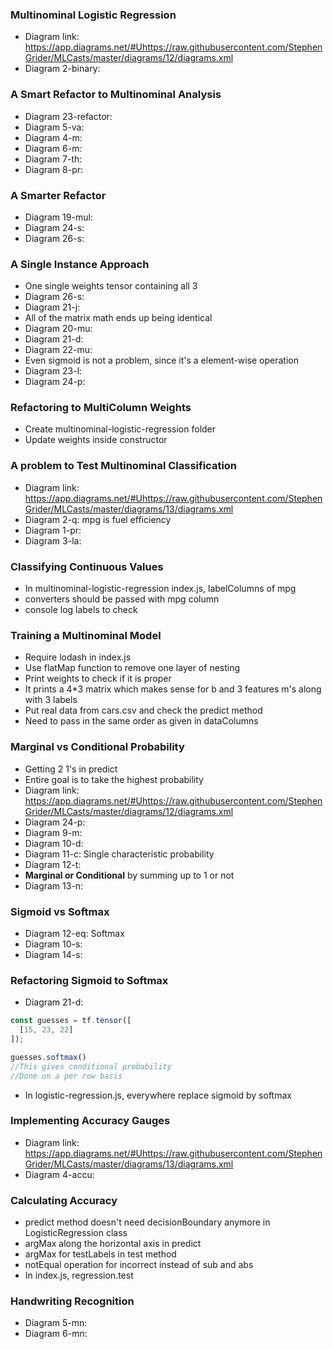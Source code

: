 ### Multinominal Logistic Regression
* Diagram link: https://app.diagrams.net/#Uhttps://raw.githubusercontent.com/StephenGrider/MLCasts/master/diagrams/12/diagrams.xml
* Diagram 2-binary:

### A Smart Refactor to Multinominal Analysis
* Diagram 23-refactor:
* Diagram 5-va:
* Diagram 4-m:
* Diagram 6-m:
* Diagram 7-th:
* Diagram 8-pr:

### A Smarter Refactor
* Diagram 19-mul:
* Diagram 24-s:
* Diagram 26-s:

### A Single Instance Approach
* One single weights tensor containing all 3
* Diagram 26-s:
* Diagram 21-j:
* All of the matrix math ends up being identical
* Diagram 20-mu:
* Diagram 21-d:
* Diagram 22-mu:
* Even sigmoid is not a problem, since it's a element-wise operation
* Diagram 23-l:
* Diagram 24-p:

### Refactoring to MultiColumn Weights
* Create multinominal-logistic-regression folder
* Update weights inside constructor

### A problem to Test Multinominal Classification
* Diagram link: https://app.diagrams.net/#Uhttps://raw.githubusercontent.com/StephenGrider/MLCasts/master/diagrams/13/diagrams.xml 
* Diagram 2-q: mpg is fuel efficiency
* Diagram 1-pr:
* Diagram 3-la:

### Classifying Continuous Values
* In multinominal-logistic-regression index.js, labelColumns of mpg
* converters should be passed with mpg column
* console log labels to check

### Training a Multinominal Model
* Require lodash in index.js
* Use flatMap function to remove one layer of nesting
* Print weights to check if it is proper
* It prints a 4*3 matrix which makes sense for b and 3 features m's along with 3 labels 
* Put real data from cars.csv and check the predict method
* Need to pass in the same order as given in dataColumns

### Marginal vs Conditional Probability
* Getting 2 1's in predict
* Entire goal is to take the highest probability
* Diagram link: https://app.diagrams.net/#Uhttps://raw.githubusercontent.com/StephenGrider/MLCasts/master/diagrams/12/diagrams.xml
* Diagram 24-p:
* Diagram 9-m:
* Diagram 10-d:
* Diagram 11-c: Single characteristic probability
* Diagram 12-t:
* **Marginal or Conditional** by summing up to 1 or not
* Diagram 13-n:

### Sigmoid vs Softmax
* Diagram 12-eq: Softmax
* Diagram 10-s:
* Diagram 14-s:

### Refactoring Sigmoid to Softmax
* Diagram 21-d:
```js
const guesses = tf.tensor([
  [15, 23, 22]
]);

guesses.softmax()
//This gives conditional probability
//Done on a per row basis
```
* In logistic-regression.js, everywhere replace sigmoid by softmax

### Implementing Accuracy Gauges
* Diagram link: https://app.diagrams.net/#Uhttps://raw.githubusercontent.com/StephenGrider/MLCasts/master/diagrams/13/diagrams.xml
* Diagram 4-accu:

### Calculating Accuracy
* predict method doesn't need decisionBoundary anymore in LogisticRegression class
* argMax along the horizontal axis in predict
* argMax for testLabels in test method
* notEqual operation for incorrect instead of sub and abs
* In index.js, regression.test

### Handwriting Recognition
* Diagram 5-mn:
* Diagram 6-mn:

